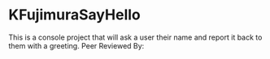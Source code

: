 # KFujimuraSayHello
This is a console project that will ask a user their name and report it back to them with a greeting.
Peer Reviewed By: 